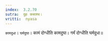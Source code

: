```yaml
---
index:  3.2.70
sutra:  दुहः कब्घश्च।
vritti:  nyasa
---
```


`कामदुधा`। `घर्मदुघा`। कामं दोग्धीति कामदुघा। गर्मं दोग्धीति घर्मदुधा॥
